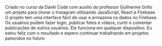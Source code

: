Criado no curso da Danki Code com auxilio do professor Guilherme Grillo um projeto para clonar o Instagram utilizando JavaScript, React e Firebase. O projeto tem uma interface fácil de usar e armazena os dados no Firebase. Os usuários podem fazer login, publicar fotos e vídeos, curtir e comentar publicações de outros usuários. Ele funciona em qualquer dispositivo. Eu estou feliz com o resultado e espero continuar trabalhando em projetos parecidos no futuro

